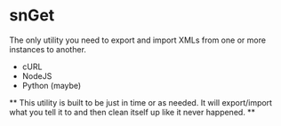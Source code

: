 # snGet

The only utility you need to export and import XMLs from one or more instances to another.
 - cURL
 - NodeJS
 - Python (maybe)

** This utility is built to be just in time or as needed.  It will export/import what you tell it to and then clean itself up like it never happened. **
